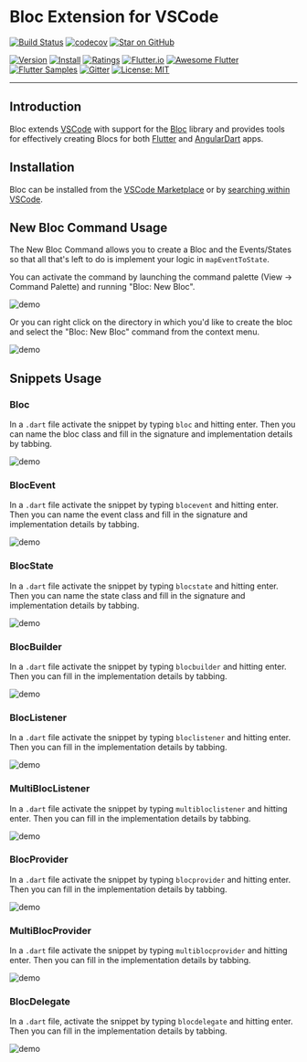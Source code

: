 # Bloc Extension for VSCode

[![Build Status](https://travis-ci.org/felangel/bloc.svg?branch=master)](https://travis-ci.org/felangel/bloc)
[![codecov](https://codecov.io/gh/felangel/Bloc/branch/master/graph/badge.svg)](https://codecov.io/gh/felangel/bloc)
[![Star on GitHub](https://img.shields.io/github/stars/felangel/bloc.svg?style=flat&logo=github&colorB=deeppink&label=Stars)](https://github.com/felangel/bloc)

[![Version](https://vsmarketplacebadge.apphb.com/version-short/FelixAngelov.bloc.svg)](https://marketplace.visualstudio.com/items?itemName=FelixAngelov.bloc)
[![Install](https://vsmarketplacebadge.apphb.com/installs-short/FelixAngelov.bloc.svg)](https://marketplace.visualstudio.com/items?itemName=FelixAngelov.bloc)
[![Ratings](https://vsmarketplacebadge.apphb.com/rating-short/FelixAngelov.bloc.svg)](https://marketplace.visualstudio.com/items?itemName=FelixAngelov.bloc)
[![Flutter.io](https://img.shields.io/badge/Flutter-Website-deepskyblue.svg)](https://flutter.io/docs/development/data-and-backend/state-mgmt/options#bloc--rx)
[![Awesome Flutter](https://img.shields.io/badge/Awesome-Flutter-blue.svg?longCache=true)](https://github.com/Solido/awesome-flutter#standard)
[![Flutter Samples](https://img.shields.io/badge/Flutter-Samples-teal.svg?longCache=true)](http://fluttersamples.com)
[![Gitter](https://img.shields.io/badge/gitter-chat-hotpink.svg)](https://gitter.im/bloc_package/Lobby)
[![License: MIT](https://img.shields.io/badge/License-MIT-purple.svg)](https://opensource.org/licenses/MIT)

---

## Introduction

Bloc extends [VSCode](https://code.visualstudio.com/) with support for the [Bloc](https://bloclibrary.dev) library and provides tools for effectively creating Blocs for both [Flutter](https://flutter.io/) and [AngularDart](https://webdev.dartlang.org) apps.

## Installation

Bloc can be installed from the [VSCode Marketplace](https://marketplace.visualstudio.com/items?itemName=FelixAngelov.bloc) or by [searching within VSCode](https://code.visualstudio.com/docs/editor/extension-gallery#_search-for-an-extension).

## New Bloc Command Usage

The New Bloc Command allows you to create a Bloc and the Events/States so that all that's left to do is implement your logic in `mapEventToState`.

You can activate the command by launching the command palette (View -> Command Palette) and running "Bloc: New Bloc".

![demo](https://raw.githubusercontent.com/felangel/bloc/master/extensions/vscode/assets/new-bloc-usage-1.gif)

Or you can right click on the directory in which you'd like to create the bloc and select the "Bloc: New Bloc" command from the context menu.

![demo](https://raw.githubusercontent.com/felangel/bloc/master/extensions/vscode/assets/new-bloc-usage-2.gif)

## Snippets Usage

### Bloc

In a `.dart` file activate the snippet by typing `bloc` and hitting enter. Then you can name the bloc class and fill in the signature and implementation details by tabbing.

![demo](https://raw.githubusercontent.com/felangel/bloc/master/extensions/vscode/assets/bloc-snippet-usage.gif)

### BlocEvent

In a `.dart` file activate the snippet by typing `blocevent` and hitting enter. Then you can name the event class and fill in the signature and implementation details by tabbing.

![demo](https://raw.githubusercontent.com/felangel/bloc/master/extensions/vscode/assets/blocevent-snippet-usage.gif)

### BlocState

In a `.dart` file activate the snippet by typing `blocstate` and hitting enter. Then you can name the state class and fill in the signature and implementation details by tabbing.

![demo](https://raw.githubusercontent.com/felangel/bloc/master/extensions/vscode/assets/blocstate-snippet-usage.gif)

### BlocBuilder

In a `.dart` file activate the snippet by typing `blocbuilder` and hitting enter. Then you can fill in the implementation details by tabbing.

![demo](https://raw.githubusercontent.com/felangel/bloc/master/extensions/vscode/assets/blocbuilder-snippet-usage.gif)

### BlocListener

In a `.dart` file activate the snippet by typing `bloclistener` and hitting enter. Then you can fill in the implementation details by tabbing.

![demo](https://raw.githubusercontent.com/felangel/bloc/master/extensions/vscode/assets/bloclistener-snippet-usage.gif)

### MultiBlocListener

In a `.dart` file activate the snippet by typing `multibloclistener` and hitting enter. Then you can fill in the implementation details by tabbing.

![demo](https://raw.githubusercontent.com/felangel/bloc/master/extensions/vscode/assets/bloclistenertree-snippet-usage.gif)

### BlocProvider

In a `.dart` file activate the snippet by typing `blocprovider` and hitting enter. Then you can fill in the implementation details by tabbing.

![demo](https://raw.githubusercontent.com/felangel/bloc/master/extensions/vscode/assets/blocprovider-snippet-usage.gif)

### MultiBlocProvider

In a `.dart` file activate the snippet by typing `multiblocprovider` and hitting enter. Then you can fill in the implementation details by tabbing.

![demo](https://raw.githubusercontent.com/felangel/bloc/master/extensions/vscode/assets/blocprovidertree-snippet-usage.gif)

### BlocDelegate

In a `.dart` file, activate the snippet by typing `blocdelegate` and hitting enter. Then you can fill in the implementation details by tabbing.

![demo](https://raw.githubusercontent.com/felangel/bloc/master/extensions/vscode/assets/blocdelegate-snippet-usage.gif)
